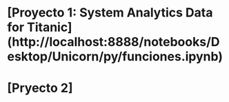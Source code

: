 
# [Proyecto 1: System Analytics Data for Titanic] (http://localhost:8888/notebooks/Desktop/Unicorn/py/funciones.ipynb)
# [Pryecto 2] 
